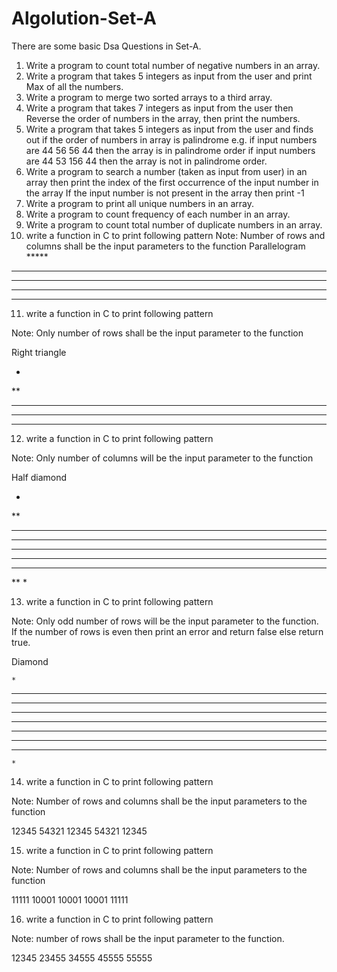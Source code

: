 # Algolution-Set-A
There are some basic Dsa Questions in Set-A.                                                                                                                                                                           
1.	Write a program to count total number of negative numbers in an array.                                                                                                                                             
2.	Write a program that takes 5 integers as input from the user and print Max of all the numbers.
3.	Write a program to merge two sorted arrays to a third array.
4.	Write a program that takes 7 integers as input from the user 
then Reverse the order of numbers in the array, then print the numbers.
5.	Write a program that takes 5 integers as input from the user 
and finds out if the order of numbers in array is palindrome
e.g. 
if input numbers are 44 56 56 44 then the array is in palindrome order
if input numbers are 44 53 156 44 then the array is not in palindrome order.
6.	Write a program to search a number (taken as input from user) in an array 
then print the index of the first occurrence of the input number in the array
If the input number is not present in the array then print -1
7.	Write a program to print all unique numbers in an array.
8.	Write a program to count frequency of each number in an array.
9.	Write a program to count total number of duplicate numbers in an array.
10.	 write a function in C to print following pattern
Note: Number of rows and columns shall be the input parameters to the function
Parallelogram
    *****
   *****
  *****
 *****
*****

11.	write a function in C to print following pattern

Note: Only number of rows shall be the input parameter to the function

Right triangle

*
**
***
****
*****


12.	write a function in C to print following pattern

Note: Only number of columns will be the input parameter to the function

Half diamond

*
**
***
****
*****
****
***
**
*


13.	write a function in C to print following pattern

Note: Only odd number of rows will be the input parameter to the function. If the number of rows is even then print an error and return false else return true.

Diamond

    *
   ***
  *****
 *******
*********
 *******
  *****
   ***
    *
14.	write a function in C to print following pattern 

Note: Number of rows and columns shall be the input parameters to the function

12345
54321
12345
54321
12345

15.	write a function in C to print following pattern 

Note: Number of rows and columns shall be the input parameters to the function

11111
10001
10001
10001
11111

16.	write a function in C to print following pattern 

Note: number of rows shall be the input parameter to the function.

12345
23455
34555
45555
55555



